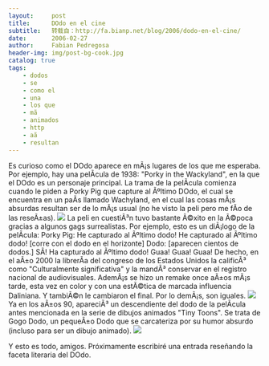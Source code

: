 ```yaml
---
layout:     post
title:      DOdo en el cine
subtitle:   转载自：http://fa.bianp.net/blog/2006/dodo-en-el-cine/
date:       2006-02-27
author:     Fabian Pedregosa
header-img: img/post-bg-cook.jpg
catalog: true
tags:
    - dodos
    - se
    - como el
    - una
    - los que
    - mã
    - animados
    - http
    - aã
    - resultan
---
```


Es curioso como el DOdo aparece en mÃ¡s lugares de los que me esperaba.
Por ejemplo, hay una pelÃ­cula de 1938: "Porky in the Wackyland", en la
que el DOdo es un personaje principal. La trama de la pelÃ­cula comienza
cuando le piden a Porky Pig que capture al Ãºltimo DOdo, el cual se
encuentra en un paÃ­s llamado Wachyland, en el cual las cosas mÃ¡s
absurdas resultan ser de lo mÃ¡s usual (no he visto la peli pero me fÃ­o
de las reseÃ±as). ![](http://fabian.grupododo.com/images/dodo1.jpg)
 La peli en cuestiÃ³n tuvo bastante Ã©xito en
la Ã©poca gracias a algunos gags surrealistas. Por ejemplo, esto es un
diÃ¡logo de la pelÃ­cula: Porky Pig: He capturado al Ãºltimo dodo! He
capturado al Ãºltimo dodo! [corre con el dodo en el horizonte] Dodo:
[aparecen cientos de dodos.] SÃ­! Ha capturado al Ãºltimo dodo! Guaa!
Guaa! Guaa! De hecho, en el aÃ±o 2000 la librerÃ­a del congreso de los
Estados Unidos la calificÃ³ como "Culturalmente significativa" y la
mandÃ³ conservar en el registro nacional de audiovisuales. AdemÃ¡s se
hizo un remake once aÃ±os mÃ¡s tarde, esta vez en color y con una
estÃ©tica de marcada influencia Daliniana. Y tambiÃ©n le cambiaron el
final. Por lo demÃ¡s, son iguales. ![](http://fabian.grupododo.com/images/dodoepisode.jpg)
 Ya en los aÃ±os 90,
apareciÃ³ un descendiente del dodo de la pelÃ­cula antes mencionada en
la serie de dibujos animados "Tiny Toons". Se trata de Gogo Dodo, un
pequeÃ±o Dodo que se carcateriza por su humor absurdo (incluso para ser
un dibujo animado).
![](http://fabian.grupododo.com/images/125pxGogo_Dodo.jpg)


Y esto es todo, amigos. Próximamente escribiré una entrada reseñando la faceta literaria del DOdo.
